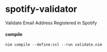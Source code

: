 # spotify-validator
 Validate Email Address Registered in Spotify
 
#### compile
 ```text
 nim compile --define:ssl --run validate.nim
```
